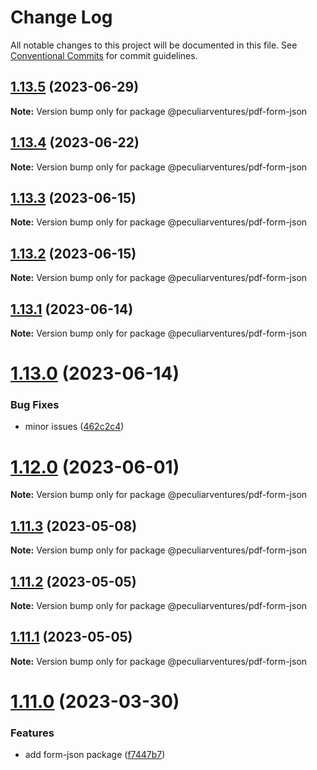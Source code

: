 # Change Log

All notable changes to this project will be documented in this file.
See [Conventional Commits](https://conventionalcommits.org) for commit guidelines.

## [1.13.5](https://github.com/PeculiarVentures/pdf/compare/v1.13.4...v1.13.5) (2023-06-29)

**Note:** Version bump only for package @peculiarventures/pdf-form-json





## [1.13.4](https://github.com/PeculiarVentures/pdf/compare/v1.13.3...v1.13.4) (2023-06-22)

**Note:** Version bump only for package @peculiarventures/pdf-form-json





## [1.13.3](https://github.com/PeculiarVentures/pdf/compare/v1.13.2...v1.13.3) (2023-06-15)

**Note:** Version bump only for package @peculiarventures/pdf-form-json





## [1.13.2](https://github.com/PeculiarVentures/pdf/compare/v1.13.1...v1.13.2) (2023-06-15)

**Note:** Version bump only for package @peculiarventures/pdf-form-json





## [1.13.1](https://github.com/PeculiarVentures/pdf/compare/v1.13.0...v1.13.1) (2023-06-14)

**Note:** Version bump only for package @peculiarventures/pdf-form-json





# [1.13.0](https://github.com/PeculiarVentures/pdf/compare/v1.12.0...v1.13.0) (2023-06-14)


### Bug Fixes

* minor issues ([462c2c4](https://github.com/PeculiarVentures/pdf/commit/462c2c42c76a3fc8f0e7dd00905bf3b30a7025e3))





# [1.12.0](https://github.com/PeculiarVentures/pdf/compare/v1.11.3...v1.12.0) (2023-06-01)

**Note:** Version bump only for package @peculiarventures/pdf-form-json





## [1.11.3](https://github.com/PeculiarVentures/pdf/compare/v1.11.2...v1.11.3) (2023-05-08)

**Note:** Version bump only for package @peculiarventures/pdf-form-json





## [1.11.2](https://github.com/PeculiarVentures/pdf/compare/v1.11.1...v1.11.2) (2023-05-05)

**Note:** Version bump only for package @peculiarventures/pdf-form-json





## [1.11.1](https://github.com/PeculiarVentures/pdf/compare/v1.11.0...v1.11.1) (2023-05-05)

**Note:** Version bump only for package @peculiarventures/pdf-form-json





# [1.11.0](https://github.com/PeculiarVentures/pdf/compare/v1.10.4...v1.11.0) (2023-03-30)


### Features

* add form-json package ([f7447b7](https://github.com/PeculiarVentures/pdf/commit/f7447b79c94e6bdc660e5dcd243c15138dd9c7df))
